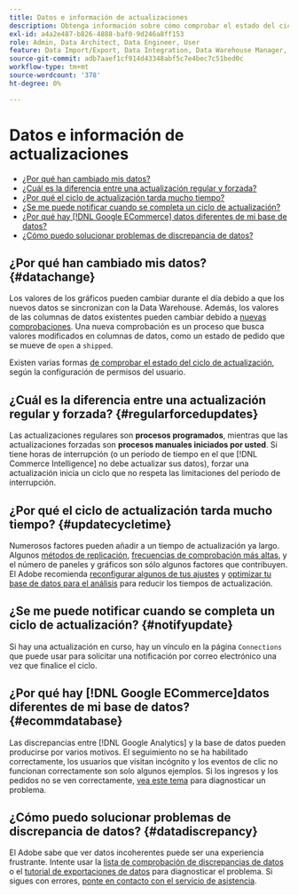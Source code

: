 ```yaml
---
title: Datos e información de actualizaciones
description: Obtenga información sobre cómo comprobar el estado del ciclo de actualización.
exl-id: a4a2e487-b826-4888-baf0-9d246a8ff153
role: Admin, Data Architect, Data Engineer, User
feature: Data Import/Export, Data Integration, Data Warehouse Manager, Commerce Tables
source-git-commit: adb7aaef1cf914d43348abf5c7e4bec7c51bed0c
workflow-type: tm+mt
source-wordcount: '378'
ht-degree: 0%

---
```


# Datos e información de actualizaciones

* [¿Por qué han cambiado mis datos?](#datachange)
* [¿Cuál es la diferencia entre una actualización regular y forzada?](#regularforcedupdates)
* [¿Por qué el ciclo de actualización tarda mucho tiempo?](#updatecycletime)
* [¿Se me puede notificar cuando se completa un ciclo de actualización?](#notifyupdate)
* [¿Por qué hay  [!DNL Google ECommerce] datos diferentes de mi base de datos?](#ecommdatabase)
* [¿Cómo puedo solucionar problemas de discrepancia de datos?](#datadiscrepancy)

## ¿Por qué han cambiado mis datos? {#datachange}

Los valores de los gráficos pueden cambiar durante el día debido a que los nuevos datos se sincronizan con la Data Warehouse. Además, los valores de las columnas de datos existentes pueden cambiar debido a [nuevas comprobaciones](../data-warehouse-mgr/cfg-data-rechecks.md). Una nueva comprobación es un proceso que busca valores modificados en columnas de datos, como un estado de pedido que se mueve de `open` a `shipped`.

Existen varias formas [de comprobar el estado del ciclo de actualización](../../best-practices/check-update-cycle.md), según la configuración de permisos del usuario.

## ¿Cuál es la diferencia entre una actualización regular y forzada? {#regularforcedupdates}

Las actualizaciones regulares son **procesos programados**, mientras que las actualizaciones forzadas son **procesos manuales iniciados por usted**. Si tiene horas de interrupción (o un período de tiempo en el que [!DNL Commerce Intelligence] no debe actualizar sus datos), forzar una actualización inicia un ciclo que no respeta las limitaciones del período de interrupción.

## ¿Por qué el ciclo de actualización tarda mucho tiempo? {#updatecycletime}

Numerosos factores pueden añadir a un tiempo de actualización ya largo. Algunos [métodos de replicación](../data-warehouse-mgr/cfg-replication-methods.md), [frecuencias de comprobación más altas](../data-warehouse-mgr/cfg-data-rechecks.md), y el número de paneles y gráficos son sólo algunos factores que contribuyen. El Adobe recomienda [reconfigurar algunos de tus ajustes](../../best-practices/reduce-update-cycle-time.md) y [optimizar tu base de datos para el análisis](../../best-practices/opt-db-analysis.md) para reducir los tiempos de actualización.

## ¿Se me puede notificar cuando se completa un ciclo de actualización? {#notifyupdate}

Si hay una actualización en curso, hay un vínculo en la página `Connections` que puede usar para solicitar una notificación por correo electrónico una vez que finalice el ciclo.

## ¿Por qué hay [!DNL Google ECommerce]datos diferentes de mi base de datos? {#ecommdatabase}

Las discrepancias entre [!DNL Google Analytics] y la base de datos pueden producirse por varios motivos. El seguimiento no se ha habilitado correctamente, los usuarios que visitan incógnito y los eventos de clic no funcionan correctamente son solo algunos ejemplos. Si los ingresos y los pedidos no se ven correctamente, [vea este tema](https://experienceleague.adobe.com/docs/commerce-knowledge-base/kb/troubleshooting/miscellaneous/diagnosing-google-ecommerce-revenue-discrepancies.html?lang=es) para diagnosticar un problema.

## ¿Cómo puedo solucionar problemas de discrepancia de datos? {#datadiscrepancy}

El Adobe sabe que ver datos incoherentes puede ser una experiencia frustrante. Intente usar la [lista de comprobación de discrepancias de datos](https://experienceleague.adobe.com/docs/commerce-knowledge-base/kb/troubleshooting/miscellaneous/diagnosing-a-data-discrepancy.html?lang=es) o el [tutorial de exportaciones de datos](https://experienceleague.adobe.com/docs/commerce-knowledge-base/kb/troubleshooting/miscellaneous/using-data-exports-to-pinpoint-discrepancies.html?lang=es) para diagnosticar el problema. Si sigues con errores, [ponte en contacto con el servicio de asistencia](https://experienceleague.adobe.com/docs/commerce-knowledge-base/kb/troubleshooting/miscellaneous/mbi-service-policies.html?lang=es).
